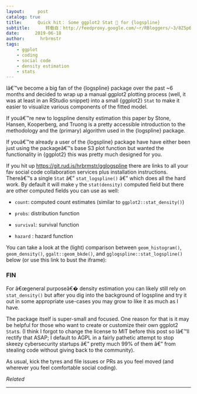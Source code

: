 ```yaml
---
layout:     post
catalog: true
title:      Quick hit： Some ggplot2 Stat 💙 for {logspline}
subtitle:      转载自：http://feedproxy.google.com/~r/RBloggers/~3/8Z5p6Dn35GA/
date:      2019-06-18
author:      hrbrmstr
tags:
    - ggplot
    - coding
    - social code
    - density estimation
    - stats
---
```






Iâ€™ve become a big fan of the {logspline} package over the past ~6 months and decided to wrap up a manual ggplot2 plotting process (well, it was at least in an RStudio snippet) into a small {ggplot2} `Stat` to make it easier to visualize various components of the fitted model.

If youâ€™re new to logspline density estimation this paper by Stone, Hansen, Kooperberg, and Truong is a pretty accessible introduction to the methodology and the (primary) algorithm used in the {logspline} package.

If youâ€™re already a user of the {logspline} package have have either been just using the packageâ€™s base S3 plot function but wanted the functionality in {ggplot2} this was pretty much designed for you.

If you hit up https://git.rud.is/hrbrmstr/gglogspline there are links to all your fav social code collaboration services plus installation instructions. Thereâ€™s a single `Stat` â€” `stat_logspline()` â€” which does all the hard work. By default it will make `y` the `stat(density)` computed field but there are other computed fields you can use as well:

- `count`: computed count estimates (similar to `ggplot2::stat_density()`)

- `probs`: distribution function

- `survival`: survival function

- `hazard` : hazard function


You can take a look at the (light) comparison between `geom_histogram()`, `geom_density()`, `ggalt::geom_bkde()`, and `gglogspline::stat_logspline()` below (or use this link to bust the iframe):





### FIN

For â€œgeneral purposeâ€� density estimation you can likely still rely on `stat_density()` but after you dig into the background of logspline and try it out in some appropriate use-cases you may grow to like it as much as I have.

The package itself is super-small and focused. One reason for that is it may be helpful for those who want to create or customize their own ggplot2 `Stat`s. (I think I forgot to change the license to MIT before this post so Iâ€™ll rectify that ASAP; I default to AGPL in a fairly pathetic attempt to stop skeezy cybersecurity startups â€” pretty much 99% of them â€” from stealing code without giving back to the community).

As usual, kick the tyres and file issues or PRs as you feel moved (and wherever you feel comfortable social coding).


*Related*







---
